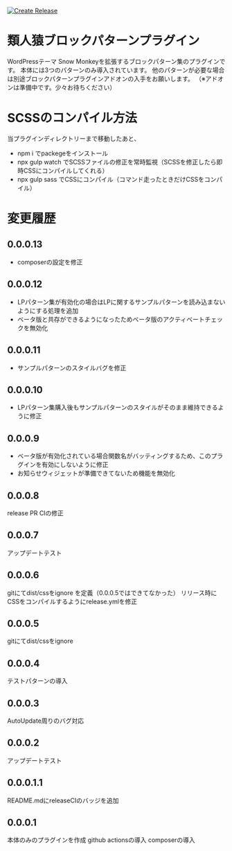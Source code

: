 [![Create Release](https://github.com/m-g-n/ruijinen-plugin_block-patterns/actions/workflows/release.yml/badge.svg)](https://github.com/m-g-n/ruijinen-plugin_block-patterns/actions/workflows/release.yml)

# 類人猿ブロックパターンプラグイン
WordPressテーマ Snow Monkeyを拡張するブロックパターン集のプラグインです。
本体には3つのパターンのみ導入されています。
他のパターンが必要な場合は別途ブロックパターンプラグインアドオンの入手をお願いします。
（※アドオンは準備中です。少々お待ちください）

# SCSSのコンパイル方法
当プラグインディレクトリーまで移動したあと、

- npm i でpackegeをインストール
- npx gulp watch でSCSSファイルの修正を常時監視（SCSSを修正したら即時CSSにコンパイルしてくれる）
- npx gulp sass でCSSにコンパイル（コマンド走ったときだけCSSをコンパイル）

# 変更履歴
## 0.0.0.13
- composerの設定を修正

## 0.0.0.12
- LPパターン集が有効化の場合はLPに関するサンプルパターンを読み込まないようにする処理を追加
- ベータ版と共存ができるようになったためベータ版のアクティベートチェックを無効化

## 0.0.0.11
- サンプルパターンのスタイルバグを修正

## 0.0.0.10
- LPパターン集購入後もサンプルパターンのスタイルがそのまま維持できるように修正

## 0.0.0.9
- ベータ版が有効化されている場合関数名がバッティングするため、このプラグインを有効にしないように修正
- お知らせウィジェットが準備できてないため機能を無効化

## 0.0.0.8
release PR CIの修正

## 0.0.0.7
アップデートテスト

## 0.0.0.6
gitにてdist/cssをignore を定義（0.0.0.5ではできてなかった）
リリース時にCSSをコンパイルするようにrelease.ymlを修正

## 0.0.0.5
gitにてdist/cssをignore

## 0.0.0.4
テストパターンの導入

## 0.0.0.3
AutoUpdate周りのバグ対応

## 0.0.0.2
アップデートテスト

## 0.0.0.1.1
README.mdにreleaseCIのバッジを追加

## 0.0.0.1
本体のみのプラグインを作成
github actionsの導入
composerの導入